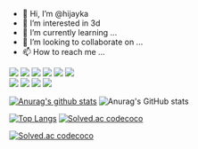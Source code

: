 - 👋 Hi, I’m @hijayka
- 👀 I’m interested in 3d
- 🌱 I’m currently learning ...
- 💞️ I’m looking to collaborate on ...
- 📫 How to reach me ...

<!---
hijayka/hijayka is a ✨ special ✨ repository because its `README.md` (this file) appears on your GitHub profile.
You can click the Preview link to take a look at your changes.
--->

<div>  
<img src="https://img.shields.io/badge/HTML5-E34F26?style=flat-square&logo=HTML5&logoColor=white"/>
<img src="https://img.shields.io/badge/CSS3-1572B6?style=flat-square&logo=CSS3&logoColor=white"/>
<img src="https://img.shields.io/badge/Sass-CC6699?style=flat-square&logo=Sass&logoColor=white"/>
<img src="https://img.shields.io/badge/JavaScript-F7DF1E?style=flat-square&logo=JavaScript&logoColor=white"/>
<img src="https://img.shields.io/badge/React-61DAFB?style=flat-square&logo=React&logoColor=white"/>
<img src="https://img.shields.io/badge/Three.js-000000?style=flat-square&logo=Three.js&logoColor=white"/>
</div>

<div>
<img src="https://img.shields.io/badge/Adobe Photoshop-31A8FF?style=flat-square&logo=Adobe Photoshop&logoColor=white"/>
<img src="https://img.shields.io/badge/Adobe Illustrator-FF9A00?style=flat-square&logo=Adobe Illustrator&logoColor=white"/>  
<img src="https://img.shields.io/badge/Adobe After Effects-9999FF?style=flat-square&logo=Adobe After Effects&logoColor=white"/>
<img src="https://img.shields.io/badge/Blender-F5792A?style=flat-square&logo=Blender&logoColor=white"/>
</div>

[![Anurag's github stats](https://github-readme-stats.vercel.app/api?username=hijayka&show_icons=true&theme=graywhite&hide=contribs,prs)](https://github.com/anuraghazra/github-readme-stats)
![Anurag's GitHub stats](https://github-readme-stats.vercel.app/api?username=anuraghazra&hide=contribs,prs)

[![Top Langs](https://github-readme-stats.vercel.app/api/top-langs/?username=hijayka&layout=compact)](https://github.com/anuraghazra/github-readme-stats)
[![Solved.ac codecoco](http://mazassumnida.wtf/api/v2/generate_badge?boj=codecoco)](https://solved.ac/codecoco/)

[![Solved.ac codecoco](http://mazassumnida.wtf/api/mini/generate_badge?boj=codecoco)](https://solved.ac/codecoco)
